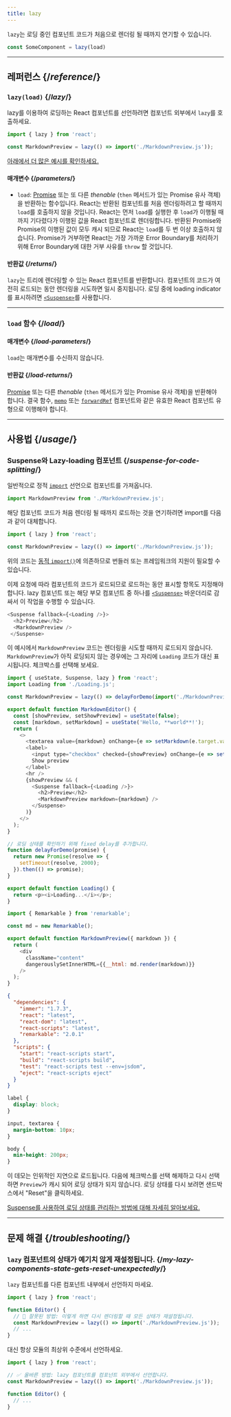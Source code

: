 ```yaml
---
title: lazy
---
```


<Intro>

`lazy`는 로딩 중인 컴포넌트 코드가 처음으로 렌더링 될 때까지 연기할 수 있습니다.

```js
const SomeComponent = lazy(load)
```

</Intro>

<InlineToc />

---

## 레퍼런스 {/*reference*/}

### `lazy(load)` {/*lazy*/}

lazy를 이용하여 로딩하는 React 컴포넌트를 선언하려면 컴포넌트 외부에서 `lazy`를 호출하세요.

```js
import { lazy } from 'react';

const MarkdownPreview = lazy(() => import('./MarkdownPreview.js'));
```

[아래에서 더 많은 예시를 확인하세요.](#usage)

#### 매개변수 {/*parameters*/}

* `load`: [Promise](https://developer.mozilla.org/en-US/docs/Web/JavaScript/Reference/Global_Objects/Promise) 또는 또 다른 *thenable* (`then` 메서드가 있는 Promise 유사 객체)을 반환하는 함수입니다. React는 반환된 컴포넌트를 처음 렌더링하려고 할 때까지 `load`를 호출하지 않을 것입니다. React는 먼저 `load`를 실행한 후 `load`가 이행될 때까지 기다렸다가 이행된 값을 React 컴포넌트로 렌더링합니다. 반환된 Promise와 Promise의 이행된 값이 모두 캐시 되므로 React는 `load`를 두 번 이상 호출하지 않습니다. Promise가 거부하면 React는 가장 가까운 Error Boundary를 처리하기 위해 Error Boundary에 대한 거부 사유를 `throw` 할 것입니다.

#### 반환값 {/*returns*/}

`lazy`는 트리에 렌더링할 수 있는 React 컴포넌트를 반환합니다. 컴포넌트의 코드가 여전히 로드되는 동안 렌더링을 시도하면 일시 중지됩니다. 로딩 중에 loading indicator를 표시하려면 [`<Suspense>`](/reference/react/Suspense)를 사용합니다.

---

### `load` 함수 {/*load*/}

#### 매개변수 {/*load-parameters*/}

`load`는 매개변수를 수신하지 않습니다.

#### 반환값 {/*load-returns*/}

[Promise](https://developer.mozilla.org/en-US/docs/Web/JavaScript/Reference/Global_Objects/Promise) 또는 다른 *thenable* (`then` 메서드가 있는 Promise 유사 객체)을 반환해야 합니다. 결국 함수, [`memo`](/reference/react/memo) 또는 [`forwardRef`](/reference/react/forwardRef) 컴포넌트와 같은 유효한 React 컴포넌트 유형으로 이행해야 합니다.

---

## 사용법 {/*usage*/}

### Suspense와 Lazy-loading 컴포넌트 {/*suspense-for-code-splitting*/}

일반적으로 정적 [`import`](https://developer.mozilla.org/en-US/docs/Web/JavaScript/Reference/Statements/import) 선언으로 컴포넌트를 가져옵니다.

```js
import MarkdownPreview from './MarkdownPreview.js';
```

해당 컴포넌트 코드가 처음 렌더링 될 때까지 로드하는 것을 연기하려면 import를 다음과 같이 대체합니다.

```js
import { lazy } from 'react';

const MarkdownPreview = lazy(() => import('./MarkdownPreview.js'));
```

위의 코드는 [동적 `import()`](https://developer.mozilla.org/en-US/docs/Web/JavaScript/Reference/Operators/import)에 의존하므로 번들러 또는 프레임워크의 지원이 필요할 수 있습니다.

이제 요청에 따라 컴포넌트의 코드가 로드되므로 로드하는 동안 표시할 항목도 지정해야 합니다. lazy 컴포넌트 또는 해당 부모 컴포넌트 중 하나를 [`<Suspense>`](/reference/react/Suspense) 바운더리로 감싸서 이 작업을 수행할 수 있습니다.

```js {1,4}
<Suspense fallback={<Loading />}>
  <h2>Preview</h2>
  <MarkdownPreview />
 </Suspense>
```

이 예시에서 `MarkdownPreview` 코드는 렌더링을 시도할 때까지 로드되지 않습니다. `MarkdownPreview`가 아직 로딩되지 않는 경우에는 그 자리에 `Loading` 코드가 대신 표시됩니다. 체크박스를 선택해 보세요.

<Sandpack>

```js App.js
import { useState, Suspense, lazy } from 'react';
import Loading from './Loading.js';

const MarkdownPreview = lazy(() => delayForDemo(import('./MarkdownPreview.js')));

export default function MarkdownEditor() {
  const [showPreview, setShowPreview] = useState(false);
  const [markdown, setMarkdown] = useState('Hello, **world**!');
  return (
    <>
      <textarea value={markdown} onChange={e => setMarkdown(e.target.value)} />
      <label>
        <input type="checkbox" checked={showPreview} onChange={e => setShowPreview(e.target.checked)} />
        Show preview
      </label>
      <hr />
      {showPreview && (
        <Suspense fallback={<Loading />}>
          <h2>Preview</h2>
          <MarkdownPreview markdown={markdown} />
        </Suspense>
      )}
    </>
  );
}

// 로딩 상태를 확인하기 위해 fixed delay를 추가합니다.
function delayForDemo(promise) {
  return new Promise(resolve => {
    setTimeout(resolve, 2000);
  }).then(() => promise);
}
```

```js Loading.js
export default function Loading() {
  return <p><i>Loading...</i></p>;
}
```

```js MarkdownPreview.js
import { Remarkable } from 'remarkable';

const md = new Remarkable();

export default function MarkdownPreview({ markdown }) {
  return (
    <div
      className="content"
      dangerouslySetInnerHTML={{__html: md.render(markdown)}}
    />
  );
}
```

```json package.json hidden
{
  "dependencies": {
    "immer": "1.7.3",
    "react": "latest",
    "react-dom": "latest",
    "react-scripts": "latest",
    "remarkable": "2.0.1"
  },
  "scripts": {
    "start": "react-scripts start",
    "build": "react-scripts build",
    "test": "react-scripts test --env=jsdom",
    "eject": "react-scripts eject"
  }
}
```

```css
label {
  display: block;
}

input, textarea {
  margin-bottom: 10px;
}

body {
  min-height: 200px;
}
```

</Sandpack>

이 데모는 인위적인 지연으로 로드됩니다. 다음에 체크박스를 선택 해제하고 다시 선택하면 `Preview`가 캐시 되어 로딩 상태가 되지 않습니다. 로딩 상태를 다시 보려면 샌드박스에서 "Reset"을 클릭하세요.

[Suspense를 사용하여 로딩 상태를 관리하는 방법에 대해 자세히 알아보세요.](/reference/react/Suspense)

---

## 문제 해결 {/*troubleshooting*/}

### `lazy` 컴포넌트의 상태가 예기치 않게 재설정됩니다. {/*my-lazy-components-state-gets-reset-unexpectedly*/}

`lazy` 컴포넌트를 다른 컴포넌트 내부에서 선언하지 마세요.

```js {4-5}
import { lazy } from 'react';

function Editor() {
  // 🔴 잘못된 방법: 이렇게 하면 다시 렌더링할 때 모든 상태가 재설정됩니다.
  const MarkdownPreview = lazy(() => import('./MarkdownPreview.js'));
  // ...
}
```

대신 항상 모듈의 최상위 수준에서 선언하세요.

```js {3-4}
import { lazy } from 'react';

// ✅ 올바른 방법: lazy 컴포넌트를 컴포넌트 외부에서 선언합니다.
const MarkdownPreview = lazy(() => import('./MarkdownPreview.js'));

function Editor() {
  // ...
}
```
